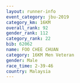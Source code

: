 ```yaml
---
layout: runner-info 
event_category: jbu-2019 
category_km: 16KM  
overall_rank: 92
gender_rank: 112
category_rank: 22
bib: 62062
name: FOO CHEE CHUAN
category: 16KM Men Veteran
gender: Male
race_time: 2-39-46
country: Malaysia
---
```

